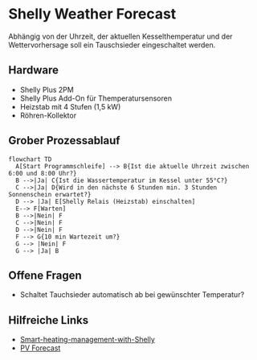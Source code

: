 # Shelly Weather Forecast
Abhängig von der Uhrzeit, der aktuellen Kesselthemperatur und der Wettervorhersage soll ein Tauschsieder eingeschaltet werden. 

## Hardware
- Shelly Plus 2PM
- Shelly Plus Add-On für Themperatursensoren
- Heizstab mit 4 Stufen (1,5 kW)
- Röhren-Kollektor

## Grober Prozessablauf

```mermaid
flowchart TD
  A[Start Programmschleife] --> B{Ist die aktuelle Uhrzeit zwischen 6:00 und 8:00 Uhr?}
  B -->|Ja| C{Ist die Wassertemperatur im Kessel unter 55°C?}
  C -->|Ja| D{Wird in den nächste 6 Stunden min. 3 Stunden Sonnenschein erwartet?}
  D --> |Ja| E[Shelly Relais (Heizstab) einschalten]
  E--> F[Warten]
  B -->|Nein| F
  C -->|Nein| F
  D -->|Nein| F
  F --> G{10 min Wartezeit um?}
  G --> |Nein| F
  G --> |Ja| B
```


## Offene Fragen
- Schaltet Tauchsieder automatisch ab bei gewünschter Temperatur?

## Hilfreiche Links
-  [Smart-heating-management-with-Shelly](https://github.com/LeivoSepp/Smart-heating-management-with-Shelly)
-  [PV Forecast ](https://toolkit.solcast.com.au/)
